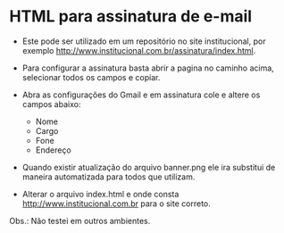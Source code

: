 # HTML para assinatura de e-mail

* Este pode ser utilizado em um repositório no site institucional, por exemplo http://www.institucional.com.br/assinatura/index.html.

* Para configurar a assinatura basta abrir a pagina no caminho acima, selecionar todos os campos e copiar.

* Abra as configurações do Gmail e em assinatura cole e altere os campos abaixo:
	* Nome
	* Cargo
	* Fone
	* Endereço

* Quando existir atualização do arquivo banner.png ele ira substitui de maneira automatizada para todos que utilizam.

* Alterar o arquivo index.html e onde consta http://www.institucional.com.br para o site correto.

Obs.: Não testei em outros ambientes.

